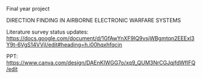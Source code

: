 Final year project

DIRECTION FINDING IN AIRBORNE ELECTRONIC WARFARE SYSTEMS

Literature survey status updates: https://docs.google.com/document/d/1GfAwYnXF9IQ9vsjWBgmtqn2EEExl3Y9t-6VgS14VVjI/edit#heading=h.i00hqxhfqcjn

PPT: https://www.canva.com/design/DAEnKIWGG7o/xq9_QUM3NrCGJqjfdWfIFQ/edit


